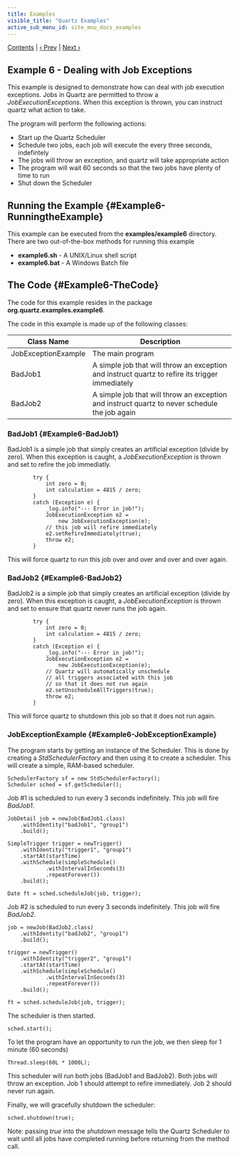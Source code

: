 ```yaml
---
title: Examples
visible_title: "Quartz Examples"
active_sub_menu_id: site_mnu_docs_examples
---
```

<div class="secNavPanel">
          <a href=".">Contents</a> |
	  <a href="Example5.html">&lsaquo;&nbsp;Prev</a> |
          <a href="Example14.html">Next&nbsp;&rsaquo;</a>
</div>

## Example 6 - Dealing with Job Exceptions

This example is designed to demonstrate how can deal with job execution exceptions.   Jobs in Quartz are permitted
to throw a *JobExecutionExceptions*.   When this exception is thrown, you can instruct quartz what action to take.

The program will perform the following actions:


+ Start up the Quartz Scheduler
+ Schedule two jobs, each job will execute the every three seconds, indefintely
+ The jobs will throw an exception, and quartz will take appropriate action
+ The program will wait 60 seconds so that the two jobs have plenty of time to run
+ Shut down the Scheduler



## Running the Example {#Example6-RunningtheExample}
This example can be executed from the **examples/example6** directory.   There are two out-of-the-box methods for running this example


+ **example6.sh** - A UNIX/Linux shell script
+ **example6.bat** - A Windows Batch file



## The Code {#Example6-TheCode}

The code for this example resides in the package **org.quartz.examples.example6**.   

The code in this example is made up of the following classes:

<table><thead>
<tr>
<th> Class Name </th>
<th> Description</th>
</tr>
</thead>

<tbody>
<tr>
<td> JobExceptionExample </td>
<td> The main program</td>
</tr>
<tr>
<td> BadJob1 </td>
<td> A simple job that will throw an exception and instruct quartz to refire its trigger immediately</td>
</tr>
<tr>

<td> BadJob2 </td>
<td> A simple job that will throw an exception and instruct quartz to never schedule the job again</td>
</tr>
</tbody></table>

### BadJob1 {#Example6-BadJob1}

BadJob1 is a simple job that simply creates an artificial exception (divide by zero).   When this exception is caught, a *JobExecutionException* is thrown and set to refire the job immediatly.

<pre class="prettyprint highlight"><code class="language-java" data-lang="java">        try {
            int zero = 0;
            int calculation = 4815 / zero;
        }
        catch (Exception e) {
        	_log.info("--- Error in job!");
        	JobExecutionException e2 =
        		new JobExecutionException(e);
        	// this job will refire immediately
        	e2.setRefireImmediately(true);
        	throw e2;
        }
</code></pre>


This will force quartz to run this job over and over and over and over again.

### BadJob2 {#Example6-BadJob2}

BadJob2 is a simple job that simply creates an artificial exception (divide by zero).   When this exception is caught, a *JobExecutionException* is thrown and set to ensure that quartz never runs the job again.


<pre class="prettyprint highlight"><code class="language-java" data-lang="java">        try {
            int zero = 0;
            int calculation = 4815 / zero;
        }
        catch (Exception e) {
        	_log.info("--- Error in job!");
        	JobExecutionException e2 =
        		new JobExecutionException(e);
        	// Quartz will automatically unschedule
        	// all triggers associated with this job
        	// so that it does not run again
        	e2.setUnscheduleAllTriggers(true);
        	throw e2;
        }
</code></pre>


This will force quartz to shutdown this job so that it does not run again.

### JobExceptionExample {#Example6-JobExceptionExample}

The program starts by getting an instance of the Scheduler.  This is done by creating a *StdSchedulerFactory* and then using it to create a scheduler.   This will create a simple, RAM-based scheduler.


<pre class="prettyprint highlight"><code class="language-java" data-lang="java">SchedulerFactory sf = new StdSchedulerFactory();
Scheduler sched = sf.getScheduler();
</code></pre>


Job #1 is scheduled to run every 3 seconds indefinitely.   This job will fire *BadJob1*.

<pre class="prettyprint highlight"><code class="language-java" data-lang="java">JobDetail job = newJob(BadJob1.class)
    .withIdentity("badJob1", "group1")
    .build();

SimpleTrigger trigger = newTrigger()
    .withIdentity("trigger1", "group1")
    .startAt(startTime)
    .withSchedule(simpleSchedule()
            .withIntervalInSeconds(3)
            .repeatForever())
    .build();

Date ft = sched.scheduleJob(job, trigger);
</code></pre>


Job #2 is scheduled to run every 3 seconds indefinitely.   This job will fire *BadJob2*.

<pre class="prettyprint highlight"><code class="language-java" data-lang="java">job = newJob(BadJob2.class)
    .withIdentity("badJob2", "group1")
    .build();

trigger = newTrigger()
    .withIdentity("trigger2", "group1")
    .startAt(startTime)
    .withSchedule(simpleSchedule()
            .withIntervalInSeconds(3)
            .repeatForever())
    .build();

ft = sched.scheduleJob(job, trigger);
</code></pre>



The scheduler is then started.


<pre class="prettyprint highlight"><code class="language-java" data-lang="java">sched.start();
</code></pre>


To let the program have an opportunity to run the job, we then sleep for 1 minute (60 seconds)

<pre class="prettyprint highlight"><code class="language-java" data-lang="java">Thread.sleep(60L * 1000L);
</code></pre>


This scheduler will run both jobs (BadJob1 and BadJob2).   Both jobs will throw an exception.   Job 1 should attempt to refire immediately.  Job 2 should never run again.

Finally, we will gracefully shutdown the scheduler:

<pre class="prettyprint highlight"><code class="language-java" data-lang="java">sched.shutdown(true);
</code></pre>


Note:  passing *true* into the *shutdown* message tells the Quartz Scheduler to wait until all jobs have completed running before returning from the method call.
